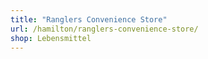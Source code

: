 ```yaml
---
title: "Ranglers Convenience Store"
url: /hamilton/ranglers-convenience-store/
shop: Lebensmittel
---
```

